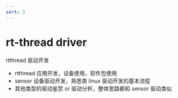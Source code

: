 ```yaml
---
sort: 3
---
```

# rt-thread driver

rtthread 驱动开发
- rtthread 应用开发，设备使用，软件包使用
- sensor 设备驱动开发，熟悉类 linux 驱动开发的基本流程
- 其他类型的驱动鉴赏 or 驱动分析，整体思路都和 sensor 驱动类似



